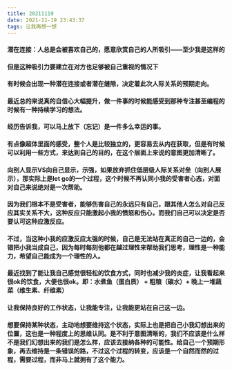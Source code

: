 ```yaml
---
title: 20211119
date: 2021-11-19 23:43:37
tags: 让我再想一想
---
```

#### 潜在连接：人总是会被喜欢自己的，愿意欣赏自己的人所吸引——至少我是这样的
#### 但是这种吸引力要建立在对方也足够被自己重视的情况下
#### 有时候会出现一种潜在连接或者潜在缝隙，决定着此次人际关系的预期走向。

#### 最近总的来说真的自信心大幅提升，做一件事的时候能感受到那种专注甚至编程的时候有一种持续学习的想法。
#### 经历告诉我，可以马上放下（忘记）是一件多么幸运的事。
#### 有点像超体里面的感受，整个人是比较独立的，更容易去从内在获取，但是有时候可以利用一些方式，来达到自己的目的，在这个层面上来说的意图更加清晰了。

#### 向别人显示VS向自己显示，示强，如果放弃抓住低层级人际关系对垒（向别人展示），那实际上是let go的一个过程，这个时候不再认同小我的受害者心态，对面对自己来说绝对是一次帮助。
#### 因为我们根本不是受害者，能够伤害自己的永远只有自己，跟其他人怎么对自己反应其实关系不大，这种反应只能激起小我的愤怒和伤心，而我们自己可以决定是否要认可这种应激反应。
#### 不过，当这种小我的应激反应太强的时候，自己是无法站在真正的自己一边的，会错把小我当成自己，因为每时每刻他都在越过理性来帮助我们思考，理性是一种能力，希望自己能成为一个理性的人。
#### 最近找到了能让我自己感觉很轻松的饮食方式，同时也减少我的炎症，让我看起来很ok的饮食，大便也很ok。即：水煮鱼（蛋白质） + 粗粮（碳水）+ 晚上一堆蔬菜（维生素、纤维素） 
#### 让我保持良好的工作状态，让我能专注，让我能更站在自己这一边。

#### 想要保持某种状态，主动地想要维持这个状态，实际上也是把自己小我幻想出来的位置，这也是一种程度上的思维认同。是不利于意图清晰的，我们不应该是什么样不是我们幻想出来的我们是怎么样，应该去接纳各种的可能性。给自己一个预期形象，再去维持是一条错误的路，不过这个过程的转变，应该是一个自然而然的过程，需要过程，而非马上就拥有了这个能力。